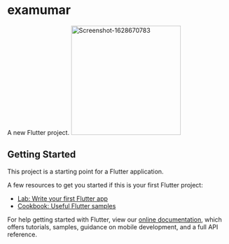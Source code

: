 # examumar

A new Flutter project.
<a href="https://ibb.co/tZwZ9gG"><img src="https://i.ibb.co/7gxgqPf/Screenshot-1628670783.png" alt="Screenshot-1628670783" border="0" width="250"></a>

## Getting Started

This project is a starting point for a Flutter application.

A few resources to get you started if this is your first Flutter project:

- [Lab: Write your first Flutter app](https://flutter.dev/docs/get-started/codelab)
- [Cookbook: Useful Flutter samples](https://flutter.dev/docs/cookbook)

For help getting started with Flutter, view our
[online documentation](https://flutter.dev/docs), which offers tutorials,
samples, guidance on mobile development, and a full API reference.
